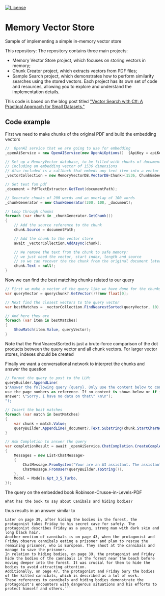 [![License](https://img.shields.io/badge/license-MIT-blue.svg)](LICENSE)

# Memory Vector Store
Sample of implementing a simple in-memory vector store

This repository:
The repository contains three main projects: 
- Memory Vector Store project, which focuses on storing vectors in memory;
- Chunk Creator project, which extracts vectors from PDF files;
- Sample Search project, which demonstrates how to perform similarity searches using the stored vectors. Each project has its own set of code and resources, allowing you to explore and understand the implementation details.

 This code is based on the blog post titled ["Vector Search with C#: A Practical Approach for Small Datasets."](https://crispycode.net/vector-search-with-c-a-practical-approach-for-small-datasets/) 


## Code example

First we need to make chunks of the original PDF and build the embedding vectors

```cs
//  OpenAI service that we are going to use for embedding   
_openAiService = new OpenAIService(new OpenAiOptions()  {ApiKey = apiKey });

// Set up a MemoryVector database, to be filled with chunks of documents
// including an embedding vector of 1536 dimensions
// Also included is a callback that embeds any text item into a vector
_vectorCollection = new MemoryVectorDB.VectorDB<Chunk>(1536, ChunkEmbedingAsync);

// Get text fom pdf 
_document = PdfTextExtractor.GetText(documentPath);

// Generate chunks of 200 words and an overlap of 100 words 
_chunkGenerator = new ChunkGenerator(200, 100, _document);

// Loop through chunks
foreach (var chunk in _chunkGenerator.GetChunk())
{
    // Add the source reference to the chunk
    chunk.Source = documentPath;

    // Add the chunk to the vector store
    await _vectorCollection.AddAsync(chunk);

    // We remove the text from the chunk to safe memory: 
    // we just need the vector, start index, length and source
    // so we can recover the the chunk from the original document later
    chunk.Text = null!;
}
```

Now we can find the best matching chunks related to our query

```cs
// First we make a vector of the query like we have done for the chunks
var queryVector = querychunk?.GetVector()??new float[0];

// Next find the closest vectors to the query vector
var bestMatches = _vectorCollection.FindNearestSorted(queryVector, 10);

// And here they are
foreach (var item in bestMatches)
{
    ShowMatch(item.Value, queryVector);                    
} 
```
Note that the FindNearestSorted is just a brute-force comparison of the dot products between the query vector and all chunk vectors. For larger vector stores, indexes should be created

Finally we want a conversational network to interpret the chunks and answer the question

```cs
// Format the query to post to the LLM:
queryBuilder.AppendLine(
$"Answer the following query {query}. Only use the content below to construct the answer, 
use the page numbers as reference. If no content is shown below or if it is not applicable,
answer: \"Sorry, I have no data on that\" \n\n");
");

// Insert the best matches
foreach (var match in bestMatches)
{
    var chunk = match.Value;
    queryBuilder.AppendLine(_document?.Text.Substring(chunk.StartCharNo, chunk.CharLength)+"\n" ?? "");
}

// Ask Completion to answer the query
var completionResult = await _openAiService.ChatCompletion.CreateCompletion(new ChatCompletionCreateRequest
{
    Messages = new List<ChatMessage>
    {
        ChatMessage.FromSystem("Your are an AI assistant. The assistant is helpful, factual and friendly."), 
        ChatMessage.FromUser(queryBuilder.ToString()),
    },
    Model = Models.Gpt_3_5_Turbo,
});
```

The query on the embedded book Robinson-Crusoe-in-Levels-PDF 

```What has the book to say about Canibals and hiding bodies?```

thus results in an answer similar to

```According to the book, "Robinson Crusoe," there are several references to cannibals and hiding bodies. On page 39, the protagonist and his companion, named Friday, come across the bodies of dead cannibals. Initially, Friday wants to eat the bodies, but the protagonist shows him that it is not appropriate. They proceed to bury the cannibals and collect their body parts, preparing a large fire to burn them.
Later on page 39, after hiding the bodies in the forest, the protagonist takes Friday to his secret cave for safety. The protagonist describes Friday as a young, strong man with dark skin and long black hair.
Another mention of cannibals is on page 43, when the protagonist and Friday observe cannibals eating a prisoner and plan to rescue the remaining prisoner, who is European. They shoot at the cannibals and manage to save the prisoner.
In relation to hiding bodies, on page 39, the protagonist and Friday hide the bodies of the cannibals in the forest near the beach before moving deeper into the forest. It was crucial for them to hide the bodies to avoid attracting attention.
Additionally, on page 47, the protagonist and Friday bury the bodies of the killed cannibals, which is described as a lot of work.
These references to cannibals and hiding bodies demonstrate the protagonist's encounters with dangerous situations and his efforts to protect himself and others.```
